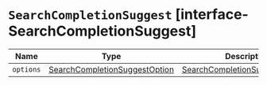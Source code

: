 # `SearchCompletionSuggest` [interface-SearchCompletionSuggest]

| Name | Type | Description |
| - | - | - |
| `options` | [SearchCompletionSuggestOption](./SearchCompletionSuggestOption.md)<TDocument> | [SearchCompletionSuggestOption](./SearchCompletionSuggestOption.md)<TDocument>[] | &nbsp; |
